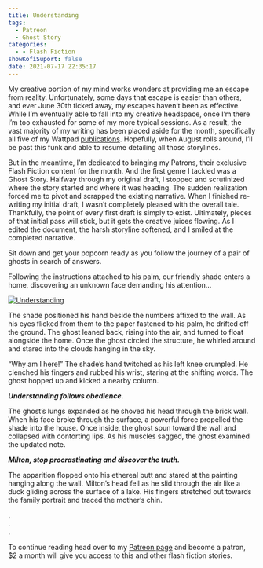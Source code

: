 ```yaml
---
title: Understanding
tags:
  - Patreon
  - Ghost Story
categories:
  - - Flash Fiction
showKofiSuport: false
date: 2021-07-17 22:35:17
---
```


My creative portion of my mind works wonders at providing me an escape from reality. Unfortunately, some days that escape is easier than others, and ever June 30th ticked away, my escapes haven’t been as effective. While I’m eventually able to fall into my creative headspace, once I’m there I’m too exhausted for some of my more typical sessions. As a result, the vast majority of my writing has been placed aside for the month, specifically all five of my Wattpad [publications](https://www.wattpad.com/user/StevenMeehan). Hopefully, when August rolls around, I’ll be past this funk and able to resume detailing all those storylines.<!-- more -->
 
But in the meantime, I’m dedicated to bringing my Patrons, their exclusive Flash Fiction content for the month. And the first genre I tackled was a Ghost Story. Halfway through my original draft, I stopped and scrutinized where the story started and where it was heading. The sudden realization forced me to pivot and scrapped the existing narrative. When I finished re-writing my initial draft, I wasn’t completely pleased with the overall tale. Thankfully, the point of every first draft is simply to exist. Ultimately, pieces of that initial pass will stick, but it gets the creative juices flowing. As I edited the document, the harsh storyline softened, and I smiled at the completed narrative. 
 
Sit down and get your popcorn ready as you follow the journey of a pair of ghosts in search of answers.
 
Following the instructions attached to his palm, our friendly shade enters a home, discovering an unknown face demanding his attention...

<div class="center">

[![Understanding](/images/patreon-flash-fiction/2021/understanding.png "Understanding")](https://www.patreon.com/posts/53808099)

</div>

The shade positioned his hand beside the numbers affixed to the wall. As his eyes flicked from them to the paper fastened to his palm, he drifted off the ground. The ghost leaned back, rising into the air, and turned to float alongside the home. Once the ghost circled the structure, he whirled around and stared into the clouds hanging in the sky.

“Why am I here!” The shade’s hand twitched as his left knee crumpled. He clenched his fingers and rubbed his wrist, staring at the shifting words. The ghost hopped up and kicked a nearby column.

***Understanding follows obedience.***

The ghost’s lungs expanded as he shoved his head through the brick wall. When his face broke through the surface, a powerful force propelled the shade into the house. Once inside, the ghost spun toward the wall and collapsed with contorting lips. As his muscles sagged, the ghost examined the updated note.

***Milton, stop procrastinating and discover the truth.***

The apparition flopped onto his ethereal butt and stared at the painting hanging along the wall. Milton’s head fell as he slid through the air like a duck gliding across the surface of a lake. His fingers stretched out towards the family portrait and traced the mother’s chin.

<div class="center story-ellipses">

.</br>
.</br>
.</br>

</div>

<div>

To continue reading head over to my [Patreon page](https://www.patreon.com/posts/53808099) and become a patron, $2 a month will give you access to this and other flash fiction stories.

</div>